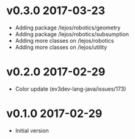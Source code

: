 # v0.3.0 2017-03-23

- Adding package /lejos/robotics/geometry
- Adding package /lejos/robotics/subsumption
- Adding more classes on /lejos/robotics 
- Adding more classes on /lejos/utility 

# v0.2.0 2017-02-29

- Color update (ev3dev-lang-java/issues/173)

# v0.1.0 2017-02-29

- Initial version

